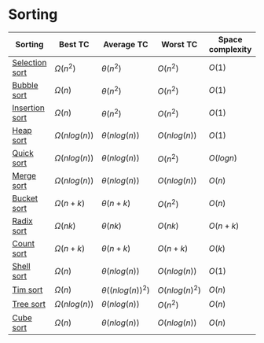 # Sorting
| Sorting | Best TC | Average TC| Worst TC| Space complexity |
| --- | --- | --- | --- | --- |
| [Selection sort](selection_sort) | $Ω(n^2)$ | $θ(n^2)$ | $O(n^2)$ | $O(1)$ |
| [Bubble sort](bubble_sort) | $Ω(n)$ | $θ(n^2)$ | $O(n^2)$ | $O(1)$ |
| [Insertion sort](insertion_sort) | $Ω(n)$ | $θ(n^2)$ | $O(n^2)$ | $O(1)$ |
| [Heap sort](heap_sort) | $Ω(n log(n))$ | $θ(n log(n))$ | $O(n log(n))$ | $O(1)$ |
| [Quick sort](quick_sort) | $Ω(n log(n))$ | $θ(n log(n))$ | $O(n^2)$ | $O(log n)$ |
| [Merge sort](merge_sort) | $Ω(n log(n))$ | $θ(n log(n))$ | $O(n log(n))$ | $O(n)$ |
| [Bucket sort](bucket_sort) | $Ω(n + k)$ | $θ(n + k)$ | $O(n^2)$ | $O(n)$ |
| [Radix sort](radix_sort) | $Ω(nk)$ | $θ(nk)$ | $O(nk)$ | $O(n + k)$ |
| [Count sort](count_sort) | $Ω(n + k)$ | $θ(n + k)$ | $O(n + k)$ | $O(k)$ |
| [Shell sort](shell_sort) | $Ω(n)$ | $θ(n log(n))$ | $O(n log(n))$ | $O(1)$ |
| [Tim sort](tim_sort) | $Ω(n)$ | $θ((n log(n))^2)$ | $O(n log(n)^2)$ | $O(n)$ |
| [Tree sort](tree_sort) | $Ω(n log(n))$ | $θ(n log(n))$ | $O(n^2)$ | $O(n)$ |
| [Cube sort](cube_sort) | $Ω(n)$ | $θ(n log(n))$ | $O(n log(n))$ | $O(n)$ |
